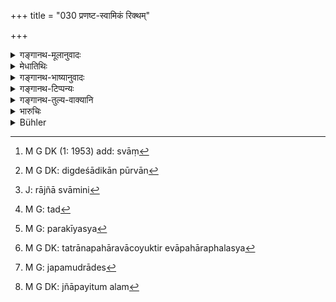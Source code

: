 +++
title = "030 प्रणष्ट-स्वामिकं रिक्थम्"

+++

<details><summary>गङ्गानथ-मूलानुवादः</summary>

Property, the owner whereof has disappeared, the King shall keep for three years; up to three years the owner may receive it; but after that the King (shall take it).—(30)
</details>

<details><summary>मेधातिथिः</summary>

यद् द्रव्यं स्वामिनो **नष्टं** प्रमादात् कथंचित् पथि गच्छतो भ्रष्टम्, अरण्ये कान्तारे वा स्थापयित्वारण्यपालैर् अन्यैर् वा राजपुरुषैर् लब्धं राजसकाशम् आनीतम्, तद् राज्ञा[^१२३] रक्षां कृत्वा राजद्वारे राजमार्गे वा प्रकाशं स्थापयितव्यम् । पटहघोषणेन वा कस्य किं हारितम् इति प्रकाशयितव्यम् । यतः प्रदेशाल् लब्धं तस्मिन्न् एव प्रदेशे रक्षिपुरुषाधिष्ठितं कर्तव्यम् । एवं **त्रीणि** वर्षाणि स्थापयितव्यम् । तत्र्**आर्वाक्** **त्रिभ्यो** वर्षेभ्यो यः कारणत आत्मीयं ज्ञापयेत् तस्योद्धृतवक्ष्यमाणषड्भागादिभागकं समर्पयितव्यम्, परतः स्वकोष्ठे प्रवेशनीयाम् इति ।


[^१२३]:
     M G DK (1: 1953) add: svāṃ

- प्रनष्टः स्वामी यस्य रिक्थस्य तत् **प्रनष्टस्वामिकम् ।** **प्रनष्टो** ऽविज्ञातः । **रिक्थं** धनम् । त्रयाणाम् अब्दानां समाहारस् **त्र्यब्दम् ।** त्रिवर्षवत् त्र्यब्दे ङीबभावः । अब्दशब्दः संवत्सरपर्यायः । **निधापयेत्** स्थापयेत् । **अर्वाक् त्र्यब्दात्** पूर्वं त्रिभ्यो वर्षेभ्यः, **हरेत् स्वामी** स्वीकुर्यात् । **अर्वाक्**शब्दो ऽवधौ दिग्देशादिकात् पूर्वम्[^१२४] आह ।


[^१२४]:
     M G DK: digdeśādikān pūrvān

- <u>अन्ये</u> तु **नृपतिर् हरेद्** इति भोगानुज्ञानम् अपहारम् आहुः । न हि ऊर्ध्वम् अपि त्रिभ्यो वर्षेभ्यः परकीयस्य द्रव्यसापहारो युक्तः । तस्मात् त्रिभ्यो वर्षेभ्य ऊर्ध्वम् अनागच्छति स्वामिनि राज्ञा[^१२५] भोक्तव्यम् । 


[^१२५]:
     J: rājñā svāmini 

- <u>तैर्</u>[^१२६] अयं श्लोकः कथं व्याख्यानीयः- "यत् किंचिद् दशवर्षाणि" (म्ध् ८.१४७) इति । यदि च परकीयस्यापहारो न युक्त इत्य् उच्यते भोगो ऽपि नैव युक्तः । परकीयं[^१२७] वस्त्रादिवद् भुज्यमानं नश्यत्य् एव । तत्रानपहारोपचारो युक्तः, भुक्तेर्[^१२८] एवापहारफलस्य सद्भावात् । गजतुरगादेस्[^१२९] तु कीदृशो भोग इति वाच्यम् । तस्मान् न यथाश्रुतार्थत्यागे कारणम् अस्ति । हरतिश् च गृह्णात्यर्थे असकृद् दृष्टप्रयोग **ऋक्थं हरेद्** इत्यादौ । तस्त्मात् **परेण नृपतिर् हरेत्** स्वीकुर्याद् इत्य् अयम् एवार्थः ॥ ८.३० ॥


[^१२९]:
     M G: japamudrādes


[^१२८]:
     M G DK: tatrānapahāravācoyuktir evāpahāraphalasya


[^१२७]:
     M G: parakīyasya


[^१२६]:
     M G: tad

_कथं पुनः स्वामी प्रनष्टे धने स्वामित्वं ज्ञापयेत् । अत_[^१३०] _आह_ ।


[^१३०]:
     M G DK: jñāpayitum alam
</details>

<details><summary>गङ्गानथ-भाष्यानुवादः</summary>

When some one has lost something,—it having dropped on the ground while he was going along the road, or in the forest,—and the conservator of the forests, or some other official of the King, finds it and brings it to the King,—the King shall arrange for its safe keeping and have it kept exposed to view at the royal gate or on the public road, and made it known by heat of drum if any one has lost anything; or he shall have it kept in charge of keepers on the spot where it was found. For three years he shall thus keep it.

Then, before the lapse of three years, if some one reports with proofs that the property belongs to him, then it should he made over to him, after deducting the sixth part of it, which is said (in verse MM) to be the King’s share; and after the lapse of three years the King shall take the property into his own treasury.

That ‘*riktha*,’ ‘property,’ is said to be ‘*praṇaṣṭasvāmika*,’ of which the owner has ‘*disappeared*’—*i.e*., cannot he traced.

‘*Tryabdam*’ denotes the *aggregate of three years*; the feminine affix being absent, just as it is in the compound ‘*trivarṣam*.’ The term ‘*abda*’ is synonymous with ‘year.’

‘*Shall keep*’—shall have it deposited.

‘*Up to three years*,’—*i.e*., before the period of three years is over,—‘*the owner may receive it*,’—assert, his ownership.

The term ‘*arvāk*,’ ‘*up to*’ denotes *limit*, and indicates priority of time or place.

Others have explained the sentence ‘*the king shall lake it*’ to convey the permission to him to enjoy the property. What these people mean is that even after the lapse of throe years, it would, not be right for the King to ‘take’ or possess what belongs to another person; and hence what is meant is that after the lapse of three years, if the lightful owner does not turn up, the King shall enjoy the usufruct of the property.

But how will these people explain the verse ‘Whatever an owner sees enjoyed by others during ten years, and though present, says nothing, that he shall not recover’ (8.117)? Further, if it he asserted that the ‘taking away’ of another man’s property cannot be right,—then the
*using* also of such property cannot be right. Specially as another
man’s property in the shape of clothing and the like, becomes unfit by use. For these reasons it is only right that the mention of ‘taking away’ should he taken to mean actual *possession*; specially as
*enjoyment*, which is the fruit of *possession*, would be present
(according to the other view also). Then again, what sort of ‘enjoyment of usufruct’ would there ho in the case of such property as the elephant, the house and the like?

Thus then, there is no reason for abandoning the direct literal meaning of the words; specially as the root ‘*hṛ*,’ ‘to take away,’ has often been found to be used in the sense of *possession*, as in such phrase ‘*riktham haret*,’ ‘shall take possession of the property.’ Hence what the sentence means is that after three years the King shall ‘take’—*i.e*., take possession of—the property.—(30)
</details>

<details><summary>गङ्गानथ-टिप्पन्यः</summary>

This rule is meant for only such property as does not belong to a Brāhmaṇa—says Nandana.

This verse is quoted in *Aparārka* (p. 778), which notes that the rule (relating to the keeping of the property for three years) pertains to the case of property belonging to Brāhmaṇas with exceptional qualifications;—in *Mitākṣarā* on 2.38, which notes that the meaning is that for three years, the property must be kept in safe custody; if the owner turns up before the lapse of one year, the entire property should be handed over to him; but if he turns up after one year then a portion of the property is to be taken by the king as fee for keeping it; the proportion being specified below in verse 33; it adds that the last clause, permits the king to spend the property after three years, only in the case of the owner not turning up at all.—It is quoted again under 1.173, where it is noted that the period of three years is meant for the case of the owner being a Brāhmaṇa ‘endowed with learning and character.’

It is quoted in *Madanapārijāta* (p. 226), which notes that this only permits the king to *make use* of the property (not to make it his own). In view of what the *Mitākṣarā* and *Aparārka* have said, it is interesting to note that *Madnapārijāta* reads ‘*abdam*’ and ‘*abdāt*’, which clearly puts down the period as *one year* only.

It is quoted in *Vyavahāramayūkha* (p. 87), which also notes that the rules refer to the property of a Brāhmaṇa learned in the Veda.

This is quoted in *Vīramitrodaya* (Rājanīti, p. 266), which adds the following notes:—Reading this text along with *Yājñavalkya* (2-33), we take the rule to be that, if the owner turns up before the lapse of one year, the entire property should be made over to him, but if after that, the king should take from it his own share;—for three years he should keep the property in the same condition in which it was found; and after that he is permitted to spend out of it;—and if the owner turns up after three years, then the king should take out of it his own share, which should be equal to that of the owner,—giving the fourth part of the royal share to the man who found the property.

It is quoted in *Nṛsiṃhaprasāda* (Āhnika, p. 36a and Vyavahāra, p. 27b).
</details>

<details><summary>गङ्गानथ-तुल्य-वाक्यानि</summary>

*Gautama* (10.36-38).—‘Those who find lost, property, the owner of which
is not known, shall report it to the King. The King shall cause it to be proclaimed and hold it in his custody for a year. After that one-fourth of the value of the property goes to the finder and the remainder to the King.’

*Vaśiṣṭha* (16.19-20).—‘Property entirely given up goes to the King. If
it be otherwise, the King with his ministers and the citizens shall administer it.’

*Yājñavalkya* (2.33).—‘The property lost and found, the King shall make
over to him to whom it belongs; if he fails to substantiate with proofs his claim to it, he shall he punished with fine equal to the value of the property.’

Do. (2.172).—‘If a man obtains from another person the property that had been stolen or lost,—without reporting it to the King—he should he fined 96 *Paṇas*.’

*Yājñavalkya* (2.173).—‘When a stolen or lost property is brought to the
King by the customs-officers or by village-officers, the owner thereof shall get it if he turns up before one year; after that the King shall take it himself.’

*Agnipurāṇa* (Rājadharma, 222.16-17).—(Same as Manu.)

*Arthaśāstra* (p. 96).—‘If the owner of the lost property proves his
ownership, he obtains what had been lost and recovered. If he fails to prove his ownership, he is fined the fifth part of the value of the article: and the article becomes the lawful property of the King; if the owner takes forcible possession of the article lost and found, he is to he fined the first amercement. Property lost and found should remain deposited in the Customs Office; and after three fortnights, it is to he handed over to the rightful owner or surrendered to the royal treasury.’
</details>

<details><summary>भारुचिः</summary>

परेण त्र्यब्दान् नष्टस्वामिकस्य धनस्य राज्ञो भोगानुज्ञा, नापहरणम् अस्य । येनोर्ध्वम् अपि त्र्यब्दात् स्वामिन्य् आगते न युक्तं तद् अपहर्तुम्, न हि शक्यं न्यायविरोधेन शास्त्रविरोधेन चार्थकल्पनायां परस्वग्रहणम् अभ्यनुज्ञातुम् । न चार्वाक् त्र्यब्दाद् धरेत् स्वामीत्य् अनेनोर्ध्वं त्र्यब्दात् स्वामिनो ऽस्वामित्वम् इत्य् उच्यते । किं तर्हि परेण नृपतिर् हरेद् इत्य् अस्य भोगो ऽतिसर्गविधेर् वा संबन्धो ऽनूद्यते वाक्यस्वाभाव्यात् । एवं च सत्य् ऊर्ध्वम् अपि त्र्यब्दाद् आगत्य —
</details>

<details><summary>Bühler</summary>

030	Property, the owner of which has disappeared, the king shall cause to be kept as a deposit during three years; within the period of three years the owner may claim it, after (that term) the king may take it.
</details>
